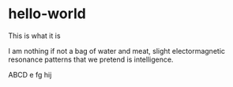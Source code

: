 # hello-world
This is what it is

I am nothing if not a bag of water and meat, slight electormagnetic resonance patterns that we pretend is intelligence. 

ABCD
e
fg
hij
